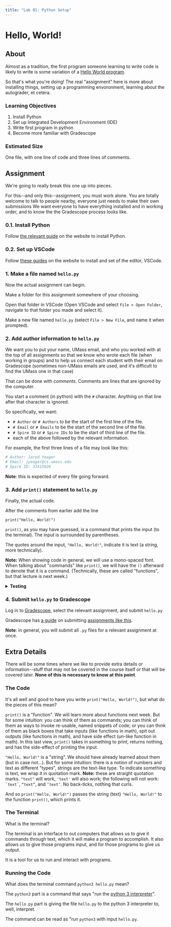 ```yaml
---
title: "Lab 01: Python Setup"
---
```


# Hello, World!

## About

Almost as a tradition, the first program someone learning to write code is likely to write is some variation of a [Hello World program](https://en.wikipedia.org/wiki/%22Hello%2C_World!%22_program). 

So that's what you're doing! The real "assignment" here is more about installing things, setting up a programming envoronment, learning about the autograder, et cetera.

### Learning Objectives

1. Install Python
2. Set up Integrated Development Environment (IDE)
3. Write first program in python
4. Become more familiar with Gradescope

### Estimated Size

One file, with one line of code and three lines of comments.

## Assignment

We're going to really break this one up into pieces.

For this--and only this--assignment, you must work alone.
You are totally welcome to talk to people nearby, everyone just needs to make their own submissions
We want everyone to have everything installed and in working order,
and to know the the Gradescope process looks like.

### **0.1. Install Python**

Follow [the relevant guide](../guides/installing-python) on the website to install Python.

### **0.2. Set up VSCode**

Follow [these guides](../guides/vscode) on the website to install and set of the editor, VSCode.

### **1. Make a file named `hello.py`**

Now the actual assignment can begin.

Make a folder for this assignment somewhere of your choosing.

Open that folder in VSCode (Open VSCode and select `File > Open Folder`, navigate to that folder you made and select it).

Make a new file named `hello.py` (select `File > New File`, and name it when prompted).

### **2. Add author information to `hello.py`**

We want you to put your name, UMass email, 
and who you worked with at the top of all assignments
so that we know who wrote each file (when working in groups)
and to help us connect each student with their email on Gradescope
(sometimes non-UMass emails are used,
and it's difficult to find the UMass one in that case)

That can be done with *comments*. Comments are lines that are ignored by the computer.

You start a comment (in python) with the `#` character.
Anything on that line after that character is ignored.

So specifically, we want:
* `# Author` or `# Authors` to be the start of the first line of the file.
* `# Email` or `# Emails` to be the start of the second line of the file.
* `# Spire ID` or `# Spire IDs` to be the start of third line of the file.
* each of the above followed by the relevant information.

For example, the first three lines of a file may look like this:
```py
# Author: Jared Yeager
# Email: jyeager@cs.umass.edu
# Spire ID: 31415926
```



**Note**: this is expected of every file going forward.

### **3. Add `print()` statement to `hello.py`**

Finally, the actual code.

After the comments from earlier add the line
```
print("Hello, World!")
```

`print()`, as you may have guessed, is a command that prints the input (to the terminal). The input is surrounded by parentheses.

The quotes around the input, `"Hello, World!"`, indicate it is text (a string, more technically).

**Note:** When showing code in general, we will use a mono-spaced font. When talking about "commands" like `print()`, we will have the `()` afterward to denote that it is a command. (Technically, these are called "functions", but that lecture is next week.)

<details>
<summary><b>Testing</b></summary>

While we have autograded tests for you, we don't want to encourage dependence on the autograder. We want to try and impart testing and debugging skills so that you are equipped in any circumstance.

To that end, we will have testing recommendations/suggestions where we can, so that you can test your code.

In this case, running the code and making sure "Hello, World!" is printed is the natural thing to do. Running code and making sure it does what you expect is the essence of testing. (Finding out where it first deviates from what you expect is the essence of debugging)

To run the code, open the built-in terminal (select `Terminal > New Terminal`) and type in `python3 hello.py` in the terminal.

You should now see:
```
$ python3 hello.py
Hello, World!
```

This `$` sign notation is not literal, it represents lines you entered input on.

</details>

### **4. Submit `hello.py` to Gradescope**

Log in to [Gradescope](https://www.gradescope.com), select the relevant assignment, and submit `hello.py`

Gradescope has [a guide](https://help.gradescope.com/article/ccbpppziu9-student-submit-work) on submitting
[assignments like this](https://help.gradescope.com/article/ccbpppziu9-student-submit-work#submitting_code).

**Note**: in general, you will submit all `.py` files for a relevant assignment at once.

## Extra Details

There will be some times where we like to provide extra details or information--stuff that may not be covered in the course itself or that will be covered later. **None of this is necessary to know at this point**.

### The Code

It's all well and good to have you write `print("Hello, World!")`, but what do the pieces of this mean?

`print()` is a "function". We will learn more about functions next week. But for some intuition: you can think of them as commands; you can think of them as ways to invoke re-usable, named snippets of code; or you can think of them as black boxes that take inputs (like functions in math), spit out outputs (like functions in math), and have side effect (*un*-like function in math). In this last view, `print()` takes in something to print, returns nothing, and has the side-effect of printing the input.

`"Hello, World!"` is a "string". We should have already learned about them (but in case not...). But for some intuition: there is a notion of numbers and text as different "types", strings are the text-like type. To indicate something is text, we wrap it in quotation mark. **Note:** these are straight quotation marks. `"text"` will work, `'text'` will also work; the following will not work: `` `text` ``, `“text”`, and `‘text’`. No back-ticks, nothing that curls.

And so `print("Hello, World!")` passes the string (text) `"Hello, World!"` to the function `print()`, which prints it.

### The Terminal

What is the terminal?

The terminal is an interface to out computers that allows us to give it commands through text, which it will make a program to accomplish. It also allows us to give those programs input, and for those programs to give us output.

It is a tool for us to run and interact with programs.

### Running the Code

What does the terminal command `python3 hello.py` mean?

The `python3` part is a command that says "run the [python 3 interpreter](https://docs.python.org/3/tutorial/interpreter.html)".

The `hello.py` part is giving the file `hello.py` to the python 3 interpreter to, well, interpret.

The command can be read as "run `python3` with input `hello.py`.
